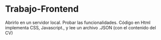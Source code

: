 # Trabajo-Frontend
Abrirlo en un servidor local.
Probar las funcionalidades. Código en Html implementa CSS, Javascript., y lee un archivo .JSON (con el contenido del CV)
